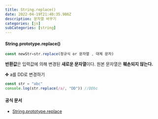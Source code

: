```yaml
---
title: String.replace()
date: 2022-04-19T21:40:35.986Z
description: 문자열 바꾸기
categories: [js]
subCategories: [string]
---
```


#### String.prototype.replace()

```jsx
const newStr=str.replace(정규식 or 문자열 , 대체 문자)

```

**반환값**은 입력값에 의해 변경된 **새로운 문자열**이다. 원본 문자열은 **훼손되지 않는다.**

<div class="tab bottom10">✤ a를 DD로 변경하기</div>

```jsx
const str = "abc"
console.log(str.replace(/a/, "DD")) //DDbc
```

#### 공식 문서

- <a href="https://developer.mozilla.org/ko/docs/Web/JavaScript/Reference/Global_Objects/String/replace" target="_blank" >String.prototype.replace</a>

